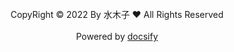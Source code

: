 <br/>
<center><span>CopyRight © 2022 By 水木子 ❤️ All Rights Reserved<span></center>
<br/>
<center><span>Powered by <a href="https://docsify.js.org/">docsify</a></span></center>